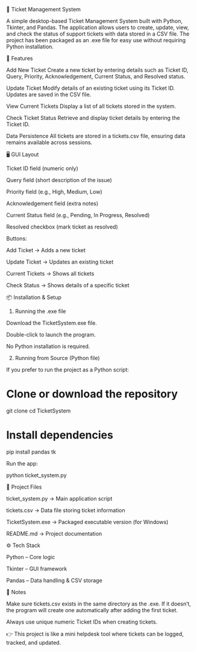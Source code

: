 🎫 Ticket Management System

A simple desktop-based Ticket Management System built with Python, Tkinter, and Pandas.
The application allows users to create, update, view, and check the status of support tickets with data stored in a CSV file.
The project has been packaged as an .exe file for easy use without requiring Python installation.

🚀 Features

Add New Ticket
Create a new ticket by entering details such as Ticket ID, Query, Priority, Acknowledgement, Current Status, and Resolved status.

Update Ticket
Modify details of an existing ticket using its Ticket ID. Updates are saved in the CSV file.

View Current Tickets
Display a list of all tickets stored in the system.

Check Ticket Status
Retrieve and display ticket details by entering the Ticket ID.

Data Persistence
All tickets are stored in a tickets.csv file, ensuring data remains available across sessions.

🖥️ GUI Layout

Ticket ID field (numeric only)

Query field (short description of the issue)

Priority field (e.g., High, Medium, Low)

Acknowledgement field (extra notes)

Current Status field (e.g., Pending, In Progress, Resolved)

Resolved checkbox (mark ticket as resolved)

Buttons:

Add Ticket → Adds a new ticket

Update Ticket → Updates an existing ticket

Current Tickets → Shows all tickets

Check Status → Shows details of a specific ticket

📦 Installation & Setup
1. Running the .exe file

Download the TicketSystem.exe file.

Double-click to launch the program.

No Python installation is required.

2. Running from Source (Python file)

If you prefer to run the project as a Python script:

# Clone or download the repository
git clone <your-repo-link>
cd TicketSystem

# Install dependencies
pip install pandas tk


Run the app:

python ticket_system.py

📂 Project Files

ticket_system.py → Main application script

tickets.csv → Data file storing ticket information

TicketSystem.exe → Packaged executable version (for Windows)

README.md → Project documentation

⚙️ Tech Stack

Python – Core logic

Tkinter – GUI framework

Pandas – Data handling & CSV storage


📝 Notes

Make sure tickets.csv exists in the same directory as the .exe. If it doesn’t, the program will create one automatically after adding the first ticket.

Always use unique numeric Ticket IDs when creating tickets.

👉 This project is like a mini helpdesk tool where tickets can be logged, tracked, and updated.
